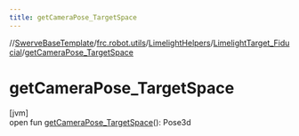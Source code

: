 ```yaml
---
title: getCameraPose_TargetSpace
---
```

//[SwerveBaseTemplate](../../../../index.html)/[frc.robot.utils](../../index.html)/[LimelightHelpers](../index.html)/[LimelightTarget_Fiducial](index.html)/[getCameraPose_TargetSpace](get-camera-pose_-target-space.html)



# getCameraPose_TargetSpace



[jvm]\
open fun [getCameraPose_TargetSpace](get-camera-pose_-target-space.html)(): Pose3d




